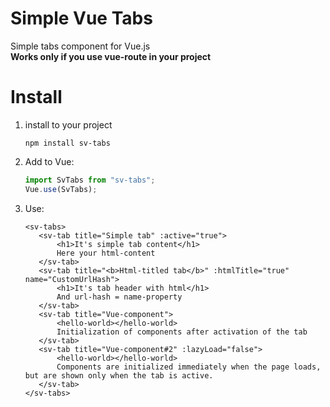 # Simple Vue Tabs

Simple tabs component for Vue.js  
**Works only if you use vue-route in your project**

# Install

1. install to your project
    ```shell script
    npm install sv-tabs
    ```

2. Add to Vue:
    ```js
    import SvTabs from "sv-tabs";
    Vue.use(SvTabs);
    ```
   
3. Use:
    ```vue
   <sv-tabs>
       <sv-tab title="Simple tab" :active="true">
           <h1>It's simple tab content</h1>
           Here your html-content
       </sv-tab>
       <sv-tab title="<b>Html-titled tab</b>" :htmlTitle="true" name="CustomUrlHash">
           <h1>It's tab header with html</h1>
           And url-hash = name-property
       </sv-tab>
       <sv-tab title="Vue-component">
           <hello-world></hello-world>
           Initialization of components after activation of the tab
       </sv-tab>
       <sv-tab title="Vue-component#2" :lazyLoad="false">
           <hello-world></hello-world>
           Components are initialized immediately when the page loads, but are shown only when the tab is active.
       </sv-tab>
   </sv-tabs>
   ```